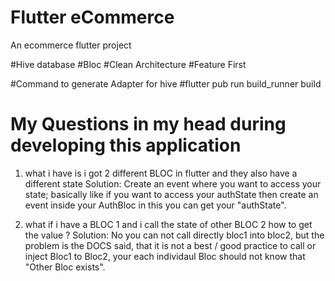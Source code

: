 # Flutter eCommerce

An ecommerce flutter project

#Hive database
#Bloc
#Clean Architecture
#Feature First

#Command to generate Adapter for hive
#flutter pub run build_runner build

# My Questions in my head during developing this application

1) what i have is i got 2 different BLOC in flutter and they also have a different state
  Solution: Create an event where you want to access your state; basically like if you want to access your authState then create an event inside your AuthBloc in this you can get your "authState".

3) what if i have a BLOC 1 and i call the state of other BLOC 2 how to get the value ?
  Solution: No you can not call directly bloc1 into bloc2, but the problem is the DOCS said, that it is not a best / good practice to call or inject Bloc1 to Bloc2, your each individaul Bloc should not know that "Other Bloc exists".
